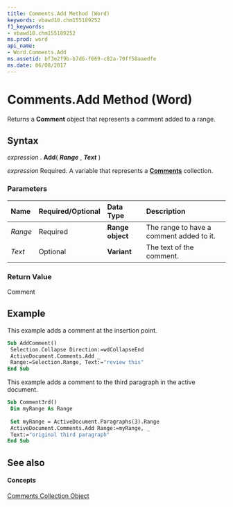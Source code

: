 ```yaml
---
title: Comments.Add Method (Word)
keywords: vbawd10.chm155189252
f1_keywords:
- vbawd10.chm155189252
ms.prod: word
api_name:
- Word.Comments.Add
ms.assetid: bf3e2f9b-b7d6-f669-c82a-70ff58aaedfe
ms.date: 06/08/2017
---
```



# Comments.Add Method (Word)

Returns a  **Comment** object that represents a comment added to a range.


## Syntax

 _expression_ . **Add**( **_Range_** , **_Text_** )

 _expression_ Required. A variable that represents a **[Comments](Word.comments.md)** collection.


### Parameters



|**Name**|**Required/Optional**|**Data Type**|**Description**|
|:-----|:-----|:-----|:-----|
| _Range_|Required| **Range object**|The range to have a comment added to it.|
| _Text_|Optional| **Variant**|The text of the comment.|

### Return Value

Comment


## Example

This example adds a comment at the insertion point.


```vb
Sub AddComment() 
 Selection.Collapse Direction:=wdCollapseEnd 
 ActiveDocument.Comments.Add _ 
 Range:=Selection.Range, Text:="review this" 
End Sub
```

This example adds a comment to the third paragraph in the active document.




```vb
Sub Comment3rd() 
 Dim myRange As Range 
 
 Set myRange = ActiveDocument.Paragraphs(3).Range 
 ActiveDocument.Comments.Add Range:=myRange, _ 
 Text:="original third paragraph" 
End Sub
```


## See also


#### Concepts


[Comments Collection Object](Word.comments.md)


